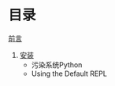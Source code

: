 # 目录

[前言][contents]


1. [安装][setup]
	- 污染系统Python
	- Using the Default REPL





[contents]:./前言.md
[setup]:./chapter/1.Setup.md